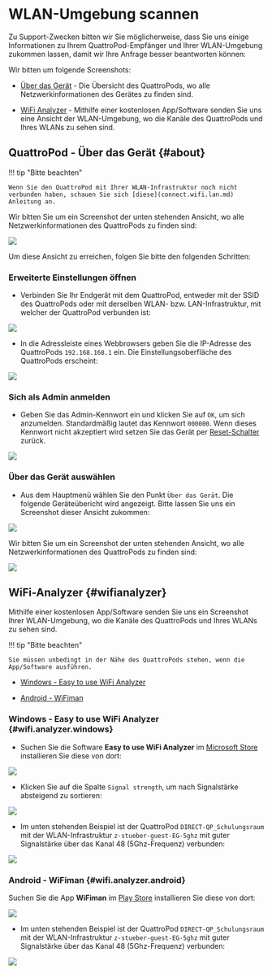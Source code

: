 # WLAN-Umgebung scannen

Zu Support-Zwecken bitten wir Sie möglicherweise, dass Sie uns einige Informationen zu Ihrem QuattroPod-Empfänger und Ihrer WLAN-Umgebung zukommen lassen, damit wir Ihre Anfrage besser beantworten können:

Wir bitten um folgende Screenshots:

* [Über das Gerät](#about) - Die Übersicht des QuattroPods, wo alle Netzwerkinformationen des Gerätes zu finden sind.

* [WiFi Analyzer](#wifianalyzer) - Mithilfe einer kostenlosen App/Software senden Sie uns eine Ansicht der WLAN-Umgebung, wo die Kanäle des QuattroPods und Ihres WLANs zu sehen sind.

## QuattroPod - Über das Gerät {#about}

!!! tip "Bitte beachten"
    
	Wenn Sie den QuattroPod mit Ihrer WLAN-Infrastruktur noch nicht verbunden haben, schauen Sie sich [diese](connect.wifi.lan.md) Anleitung an.
	
Wir bitten Sie um ein Screenshot der unten stehenden Ansicht, wo alle Netzwerkinformationen des QuattroPods zu finden sind:

![](/assets/img/About.notx.png)

Um diese Ansicht zu erreichen, folgen Sie bitte den folgenden Schritten:

### Erweiterte Einstellungen öffnen

* Verbinden Sie Ihr Endgerät mit dem QuattroPod, entweder mit der SSID des QuattroPods oder mit derselben WLAN- bzw. LAN-Infrastruktur, mit welcher der QuattroPod verbunden ist:

![](/assets/img/quattropod.ssid.connect.png)

* In die Adressleiste eines Webbrowsers geben Sie die IP-Adresse des QuattroPods `192.168.168.1` ein. Die Einstellungsoberfläche des QuattroPods erscheint:

![](/assets/img/quattropod_directIP.connect.png)

### Sich als Admin anmelden

* Geben Sie das Admin-Kennwort ein und klicken Sie auf `OK`, um sich anzumelden. Standardmäßig lautet das Kennwort `000000`. Wenn dieses Kennwort nicht akzeptiert wird setzen Sie das Gerät per [Reset-Schalter](reset.md#hardreset) zurück.

![](/assets/img/QuattroPod-Login.png)

### Über das Gerät auswählen

* Aus dem Hauptmenü wählen Sie den Punkt `Über das Gerät`. Die folgende Geräteübericht wird angezeigt. Bitte lassen Sie uns ein Screenshot dieser Ansicht zukommen:

![](/assets/img/mainmenu.aboutdevice.png)

Wir bitten Sie um ein Screenshot der unten stehenden Ansicht, wo alle Netzwerkinformationen des QuattroPods zu finden sind:

![](/assets/img/About.notx.png)

## WiFi-Analyzer {#wifianalyzer}

Mithilfe einer kostenlosen App/Software senden Sie uns ein Screenshot Ihrer WLAN-Umgebung, wo die Kanäle des QuattroPods und Ihres WLANs zu sehen sind. 

!!! tip "Bitte beachten"
	
	Sie müssen unbedingt in der Nähe des QuattroPods stehen, wenn die App/Software ausführen.
    
* [Windows - Easy to use WiFi Analyzer](#wifi.analyzer.windows)

* [Android - WiFiman](#wifi.analyzer.android)

### Windows - Easy to use WiFi Analyzer {#wifi.analyzer.windows}

* Suchen Sie die Software **Easy to use WiFi Analyzer** im [Microsoft Store](https://www.microsoft.com/store/productId/9N75W2M2D55F) installieren Sie diese von dort: 

![](/assets/img/wifi.analyzer.windows.install.png)

* Klicken Sie auf die Spalte `Signal strength`, um nach Signalstärke absteigend zu sortieren:

![](/assets/img/wifi.analyzer.sortbysignal.strength.png)

* Im unten stehenden Beispiel ist der QuattroPod `DIRECT-QP_Schulungsraum` mit der WLAN-Infrastruktur `z-stueber-guest-EG-5ghz` mit guter Signalstärke über das Kanal 48 (5Ghz-Frequenz) verbunden:

![](/assets/img/wifi.analyzer.windows.png)

### Android - WiFiman {#wifi.analyzer.android}

Suchen Sie die App **WiFiman** im [Play Store](https://play.google.com/store/apps/details?id=com.ubnt.usurvey) installieren Sie diese von dort: 

![](/assets/img/wifiman.android.install.png)

* Im unten stehenden Beispiel ist der QuattroPod `DIRECT-QP_Schulungsraum` mit der WLAN-Infrastruktur `z-stueber-guest-EG-5ghz` mit guter Signalstärke über das Kanal 48 (5Ghz-Frequenz) verbunden:

![](/assets/img/wifiman.android.networks.png)



